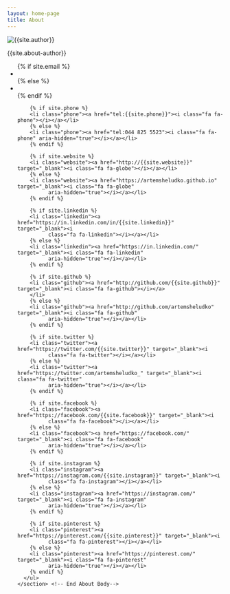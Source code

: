 ```yaml
---
layout: home-page
title: About
---
```

<div class="small-wrapper">
  <div class="about-container">
    <section class="about-header">
      <div class="author-image-container">
        <img src="{{site.baseurl}}/assets/img/{% if site.author-pic %}{{site.author-pic}}{% endif %}"
          alt="{{site.author}}">
      </div>
      <p class="subtitle">{{site.about-author}}</p>
    </section>
    <section class="about-body">
      <ul class="contact-list">
        {% if site.email %}
        <li class="email"><a href="mailto:{{site.email}}"><i class="fa fa-envelope-o"></i></a></li>
        {% else %}
        <li class="email"><a href="mailto:example.adam@blog.com"><i class="fa fa-envelope-o" aria-hidden="true"></i></a>
        </li>
        {% endif %}

        {% if site.phone %}
        <li class="phone"><a href="tel:{{site.phone}}"><i class="fa fa-phone"></i></a></li>
        {% else %}
        <li class="phone"><a href="tel:044 825 5523"><i class="fa fa-phone" aria-hidden="true"></i></a></li>
        {% endif %}

        {% if site.website %}
        <li class="website"><a href="http://{{site.website}}" target="_blank"><i class="fa fa-globe"></i></a></li>
        {% else %}
        <li class="website"><a href="https://artemsheludko.github.io" target="_blank"><i class="fa fa-globe"
              aria-hidden="true"></i></a></li>
        {% endif %}

        {% if site.linkedin %}
        <li class="linkedin"><a href="https://in.linkedin.com/in/{{site.linkedin}}" target="_blank"><i
              class="fa fa-linkedin"></i></a></li>
        {% else %}
        <li class="linkedin"><a href="https://in.linkedin.com/" target="_blank"><i class="fa fa-linkedin"
              aria-hidden="true"></i></a></li>
        {% endif %}

        {% if site.github %}
        <li class="github"><a href="http://github.com/{{site.github}}" target="_blank"><i class="fa fa-github"></i></a>
        </li>
        {% else %}
        <li class="github"><a href="http://github.com/artemsheludko" target="_blank"><i class="fa fa-github"
              aria-hidden="true"></i></a></li>
        {% endif %}

        {% if site.twitter %}
        <li class="twitter"><a href="https://twitter.com/{{site.twitter}}" target="_blank"><i
              class="fa fa-twitter"></i></a></li>
        {% else %}
        <li class="twitter"><a href="https://twitter.com/artemsheludko_" target="_blank"><i class="fa fa-twitter"
              aria-hidden="true"></i></a></li>
        {% endif %}

        {% if site.facebook %}
        <li class="facebook"><a href="https://facebook.com/{{site.facebook}}" target="_blank"><i
              class="fa fa-facebook"></i></a></li>
        {% else %}
        <li class="facebook"><a href="https://facebook.com/" target="_blank"><i class="fa fa-facebook"
              aria-hidden="true"></i></a></li>
        {% endif %}

        {% if site.instagram %}
        <li class="instagram"><a href="https://instagram.com/{{site.instagram}}" target="_blank"><i
              class="fa fa-instagram"></i></a></li>
        {% else %}
        <li class="instagram"><a href="https://instagram.com/" target="_blank"><i class="fa fa-instagram"
              aria-hidden="true"></i></a></li>
        {% endif %}

        {% if site.pinterest %}
        <li class="pinterest"><a href="https://pinterest.com/{{site.pinterest}}" target="_blank"><i
              class="fa fa-pinterest"></i></a></li>
        {% else %}
        <li class="pinterest"><a href="https://pinterest.com/" target="_blank"><i class="fa fa-pinterest"
              aria-hidden="true"></i></a></li>
        {% endif %}
      </ul>
    </section> <!-- End About Body-->
  </div> <!-- End About Container -->
</div> <!-- End Small Wrapper -->